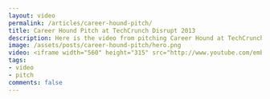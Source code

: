 ```yaml
---
layout: video
permalink: /articles/career-hound-pitch/
title: Career Hound Pitch at TechCrunch Disrupt 2013
description: Here is the video from pitching Career Hound at TechCrunch Disrupt 2013.
image: /assets/posts/career-hound-pitch/hero.png
video: <iframe width="560" height="315" src="http://www.youtube.com/embed/ZyCO4jckA_U" frameborder="0" allowfullscreen></iframe>
tags:
- video
- pitch
comments: false
---
```


<!-- <div class="hero">{% asset posts/career-hound-pitch/hero.png %}</div> -->

<!-- <a href="http://careerhoundapp.com/">Career Hound</a> (TechCrunch Disrupt 2013) -->
